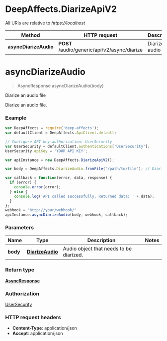 # DeepAffects.DiarizeApiV2

All URIs are relative to *https://localhost*

Method | HTTP request | Description
------------- | ------------- | -------------
[**asyncDiarizeAudio**](DiarizeApiV2.md#asyncDiarizeAudio) | **POST** /audio/generic/api/v2/async/diarize | Diarize an audio file

<a name="asyncDiarizeAudio"></a>
# **asyncDiarizeAudio**
> AsyncResponse asyncDiarizeAudio(body)

Diarize an audio file

Diarize an audio file.

### Example
```javascript
var DeepAffects = require('deep-affects');
var defaultClient = DeepAffects.ApiClient.default;

// Configure API key authorization: UserSecurity
var UserSecurity = defaultClient.authentications['UserSecurity'];
UserSecurity.apiKey = 'YOUR API KEY';

var apiInstance = new DeepAffects.DiarizeApiV2();

var body = DeepAffects.DiarizeAudio.fromFile("/path/to/file"); // DiarizeAudio | Audio object that needs to be diarized.

var callback = function(error, data, response) {
  if (error) {
    console.error(error);
  } else {
    console.log('API called successfully. Returned data: ' + data);
  }
};
webhook = "http://your/webhook/"
apiInstance.asyncDiarizeAudio(body, webhook, callback);
```

### Parameters

Name | Type | Description  | Notes
------------- | ------------- | ------------- | -------------
 **body** | [**DiarizeAudio**](DiarizeAudio.md)| Audio object that needs to be diarized. |

### Return type

[**AsyncResponse**](AsyncResponse.md)

### Authorization

[UserSecurity](../README.md#UserSecurity)

### HTTP request headers

 - **Content-Type**: application/json
 - **Accept**: application/json
